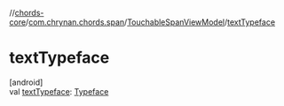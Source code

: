 //[chords-core](../../../index.md)/[com.chrynan.chords.span](../index.md)/[TouchableSpanViewModel](index.md)/[textTypeface](text-typeface.md)

# textTypeface

[android]\
val [textTypeface](text-typeface.md): [Typeface](https://developer.android.com/reference/kotlin/android/graphics/Typeface.html)
